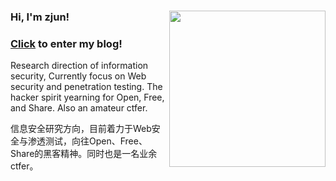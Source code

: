 ### Hi, I'm zjun! <img align='right' src="https://profile-counter.glitch.me/z1un/count.svg" width="250">
### [Click](https://www.zjun.info) to enter my blog!         
Research direction of information security, Currently focus on Web security and penetration testing. The hacker spirit yearning for Open, Free, and Share. Also an amateur ctfer.

信息安全研究方向，目前着力于Web安全与渗透测试，向往Open、Free、Share的黑客精神。同时也是一名业余ctfer。
